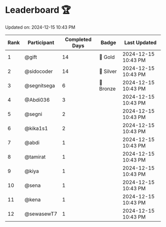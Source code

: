 # Leaderboard 🏆

Updated on: 2024-12-15 10:43 PM

| Rank | Participant       | Completed Days | Badge      | Last Updated         |
|------|-------------------|----------------|------------|----------------------|
| 1    | @gift             | 14             | 🏅 Gold     | 2024-12-15 10:43 PM |
| 2    | @sidocoder        | 14             | 🥈 Silver   | 2024-12-15 10:43 PM |
| 3    | @segnitsega       | 6              | 🥉 Bronze   | 2024-12-15 10:43 PM |
| 4    | @Abdi036          | 3              |            | 2024-12-15 10:43 PM |
| 5    | @segni            | 2              |            | 2024-12-15 10:43 PM |
| 6    | @kika1s1          | 2              |            | 2024-12-15 10:43 PM |
| 7    | @abdi             | 1              |            | 2024-12-15 10:43 PM |
| 8    | @tamirat          | 1              |            | 2024-12-15 10:43 PM |
| 9    | @kiya             | 1              |            | 2024-12-15 10:43 PM |
| 10   | @sena             | 1              |            | 2024-12-15 10:43 PM |
| 11   | @kena             | 1              |            | 2024-12-15 10:43 PM |
| 12   | @sewasewT7        | 1              |            | 2024-12-15 10:43 PM |
